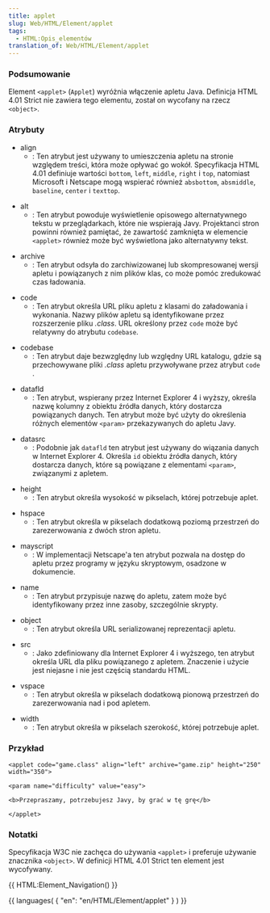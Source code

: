 ```yaml
---
title: applet
slug: Web/HTML/Element/applet
tags:
  - HTML:Opis_elementów
translation_of: Web/HTML/Element/applet
---
```

### Podsumowanie

Element `<applet>` (`Applet`) wyróżnia włączenie apletu Java. Definicja HTML 4.01 Strict nie zawiera tego elementu, został on wycofany na rzecz `<object>`.

### Atrybuty

- align
  - : Ten atrybut jest używany to umieszczenia apletu na stronie względem treści, która może opływać go wokół. Specyfikacja HTML 4.01 definiuje wartości `bottom`, `left`, `middle`, `right` i `top`, natomiast Microsoft i Netscape mogą wspierać również `absbottom`, `absmiddle`, `baseline`, `center` i `texttop`.

<!---->

- alt
  - : Ten atrybut powoduje wyświetlenie opisowego alternatywnego tekstu w przeglądarkach, które nie wspierają Javy. Projektanci stron powinni również pamiętać, że zawartość zamknięta w elemencie `<applet>` również może być wyświetlona jako alternatywny tekst.

<!---->

- archive
  - : Ten atrybut odsyła do zarchiwizowanej lub skompresowanej wersji apletu i powiązanych z nim plików klas, co może pomóc zredukować czas ładowania.

<!---->

- code
  - : Ten atrybut określa URL pliku apletu z klasami do załadowania i wykonania. Nazwy plików apletu są identyfikowane przez rozszerzenie pliku _.class_. URL określony przez `code` może być relatywny do atrybutu `codebase`.

<!---->

- codebase
  - : Ten atrybut daje bezwzględny lub względny URL katalogu, gdzie są przechowywane pliki _.class_ apletu przywoływane przez atrybut `code` .

<!---->

- datafld
  - : Ten atrybut, wspierany przez Internet Explorer 4 i wyższy, określa nazwę kolumny z obiektu źródła danych, który dostarcza powiązanych danych. Ten atrybut może być użyty do określenia różnych elementów `<param>` przekazywanych do apletu Javy.

<!---->

- datasrc
  - : Podobnie jak `datafld` ten atrybut jest używany do wiązania danych w Internet Explorer 4. Określa `id` obiektu źródła danych, który dostarcza danych, które są powiązane z elementami `<param>`, związanymi z apletem.

<!---->

- height
  - : Ten atrybut określa wysokość w pikselach, której potrzebuje aplet.

<!---->

- hspace
  - : Ten atrybut określa w pikselach dodatkową poziomą przestrzeń do zarezerwowania z dwóch stron apletu.

<!---->

- mayscript
  - : W implementacji Netscape'a ten atrybut pozwala na dostęp do apletu przez programy w języku skryptowym, osadzone w dokumencie.

<!---->

- name
  - : Ten atrybut przypisuje nazwę do apletu, zatem może być identyfikowany przez inne zasoby, szczególnie skrypty.

<!---->

- object
  - : Ten atrybut określa URL serializowanej reprezentacji apletu.

<!---->

- src
  - : Jako zdefiniowany dla Internet Explorer 4 i wyższego, ten atrybut określa URL dla pliku powiązanego z apletem. Znaczenie i użycie jest niejasne i nie jest częścią standardu HTML.

<!---->

- vspace
  - : Ten atrybut określa w pikselach dodatkową pionową przestrzeń do zarezerwowania nad i pod apletem.

<!---->

- width
  - : Ten atrybut określa w pikselach szerokość, której potrzebuje aplet.

### Przykład

    <applet code="game.class" align="left" archive="game.zip" height="250" width="350">

    <param name="difficulty" value="easy">

    <b>Przepraszamy, potrzebujesz Javy, by grać w tę grę</b>

    </applet>

### Notatki

Specyfikacja W3C nie zachęca do używania `<applet>` i preferuje używanie znacznika `<object>`. W definicji HTML 4.01 Strict ten element jest wycofywany.

{{ HTML:Element_Navigation() }}

{{ languages( { "en": "en/HTML/Element/applet" } ) }}
